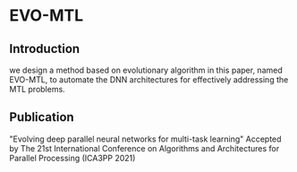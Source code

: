 # EVO-MTL


## Introduction
we design a method based on evolutionary algorithm in this paper, named EVO-MTL, to automate the DNN architectures for effectively addressing the MTL problems.
## Publication
"Evolving deep parallel neural networks for multi-task learning" Accepted by The 21st International Conference on Algorithms and Architectures for Parallel Processing (ICA3PP 2021)
